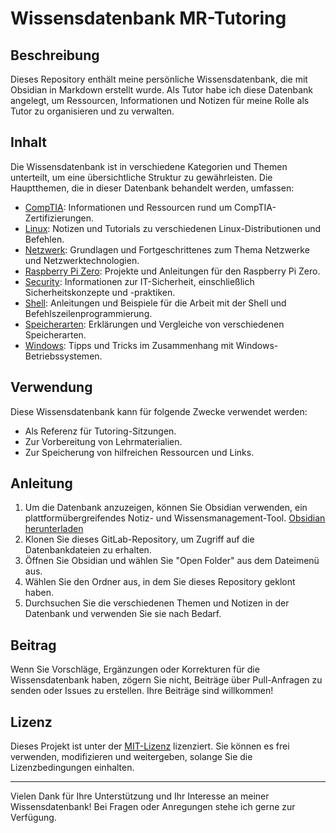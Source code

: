 # Wissensdatenbank MR-Tutoring

## Beschreibung
Dieses Repository enthält meine persönliche Wissensdatenbank, die mit Obsidian in Markdown erstellt wurde. Als Tutor habe ich diese Datenbank angelegt, um Ressourcen, Informationen und Notizen für meine Rolle als Tutor zu organisieren und zu verwalten.

## Inhalt
Die Wissensdatenbank ist in verschiedene Kategorien und Themen unterteilt, um eine übersichtliche Struktur zu gewährleisten. Die Hauptthemen, die in dieser Datenbank behandelt werden, umfassen:

- [CompTIA](CompTIA/): Informationen und Ressourcen rund um CompTIA-Zertifizierungen.
- [Linux](Linux/): Notizen und Tutorials zu verschiedenen Linux-Distributionen und Befehlen.
- [Netzwerk](Netzwerk/): Grundlagen und Fortgeschrittenes zum Thema Netzwerke und Netzwerktechnologien.
- [Raspberry Pi Zero](Raspberry_Pi_Zero/): Projekte und Anleitungen für den Raspberry Pi Zero.
- [Security](Security/): Informationen zur IT-Sicherheit, einschließlich Sicherheitskonzepte und -praktiken.
- [Shell](Shell/): Anleitungen und Beispiele für die Arbeit mit der Shell und Befehlszeilenprogrammierung.
- [Speicherarten](Speicherarten/): Erklärungen und Vergleiche von verschiedenen Speicherarten.
- [Windows](Windows/): Tipps und Tricks im Zusammenhang mit Windows-Betriebssystemen.

## Verwendung
Diese Wissensdatenbank kann für folgende Zwecke verwendet werden:

- Als Referenz für Tutoring-Sitzungen.
- Zur Vorbereitung von Lehrmaterialien.
- Zur Speicherung von hilfreichen Ressourcen und Links.

## Anleitung
1. Um die Datenbank anzuzeigen, können Sie Obsidian verwenden, ein plattformübergreifendes Notiz- und Wissensmanagement-Tool. [Obsidian herunterladen](https://obsidian.md/)
2. Klonen Sie dieses GitLab-Repository, um Zugriff auf die Datenbankdateien zu erhalten.
3. Öffnen Sie Obsidian und wählen Sie "Open Folder" aus dem Dateimenü aus.
4. Wählen Sie den Ordner aus, in dem Sie dieses Repository geklont haben.
5. Durchsuchen Sie die verschiedenen Themen und Notizen in der Datenbank und verwenden Sie sie nach Bedarf.
## Beitrag
Wenn Sie Vorschläge, Ergänzungen oder Korrekturen für die Wissensdatenbank haben, zögern Sie nicht, Beiträge über Pull-Anfragen zu senden oder Issues zu erstellen. Ihre Beiträge sind willkommen!

## Lizenz
Dieses Projekt ist unter der [MIT-Lizenz](LICENSE) lizenziert. Sie können es frei verwenden, modifizieren und weitergeben, solange Sie die Lizenzbedingungen einhalten.

---

Vielen Dank für Ihre Unterstützung und Ihr Interesse an meiner Wissensdatenbank! Bei Fragen oder Anregungen stehe ich gerne zur Verfügung.
